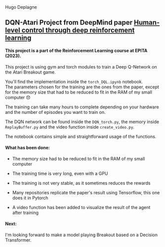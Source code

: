 Hugo Deplagne

## DQN-Atari Project from DeepMind paper [Human-level control through deep reinforcement learning](./nature14236.pdf)  

#### This project is a part of the Reinforcement Learning course at EPITA (2023).  

This project is using gym and torch modules to train a Deep Q-Network on the Atari Breakout game.  

You'll find the implementation inside the `torch_DQL.ipynb` notebook.  
The parameters chosen for the training are the ones from the paper, except for the memory size that had to be reduced to fit in the RAM of my small computer 😞  

The training can take many hours to complete depending on your hardware and the number of episodes you want to train on.  

The DQN network can be found inside the `DQN_torch.py`, the memory inside `ReplayBuffer.py` and the video function inside `create_video.py`.  

The notebook contains simple and straightforward usage of the functions.  

#### What has been done:

- The memory size had to be reduced to fit in the RAM of my small computer  

- The training time is very long, even with a GPU  

- The training is not very stable, as it sometimes reduces the rewards  

- Many repositories replicate the paper's result using Tensorflow, this one does it in Pytorch  

- A video function has been added to visualize the result of the agent after training  

#### Next:

I'm looking forward to make a model playing Breakout based on a Decision Transformer.

